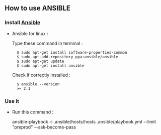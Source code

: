 ## How to use ANSIBLE

### Install [Ansible](https://www.ansible.com)

- Ansible for linux :

    Type these command in terminal :
    
        $ sudo apt-get install software-properties-common
        $ sudo apt-add-repository ppa:ansible/ansible
        $ sudo apt-get update
        $ sudo apt-get install ansible

    Check if correctly installed :
    
        $ ansible --version
        >= 2.1

### Use it

- Run this command :

    
    ansible-playbook -i .ansible/hosts/hosts .ansible/playbook.yml --limit "preprod" --ask-become-pass
